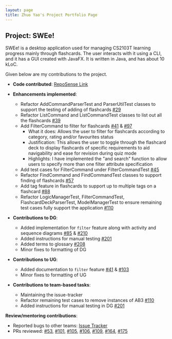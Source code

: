 ```yaml
---
layout: page
title: Zhuo Yao's Project Portfolio Page
---
```


## Project: SWEe!

SWEe! is a desktop application used for managing CS2103T learning progress mainly through flashcards. The user interacts with it using a CLI, and it has a GUI created with JavaFX. It is written in Java, and has about 10 kLoC.

Given below are my contributions to the project.

* **Code contributed**: [RepoSense Link](https://nus-cs2103-ay2021s1.github.io/tp-dashboard/#breakdown=true&search=tanzhuoyao-nus)

* **Enhancements implemented**:
  * Refactor AddCommandParserTest and ParserUtilTest classes to support the testing of adding of flashcards
  [#29](https://github.com/AY2021S1-CS2103T-T17-2/tp/pull/29)
  * Refactor ListCommand and ListCommandTest classes to list out all the flashcards
  [#39](https://github.com/AY2021S1-CS2103T-T17-2/tp/pull/39)
  * Add FilterCommand to filter for flashcards
  [#41](https://github.com/AY2021S1-CS2103T-T17-2/tp/pull/41/files) &
  [#97](https://github.com/AY2021S1-CS2103T-T17-2/tp/pull/97/files)
    * What it does: Allows the user to filter for flashcards according to category, rating and/or favourites status
    * Justification: This allows the user to toggle through the flashcard deck to display flashcards of specific
    requirements to aid navigability and ease for revision during quiz mode
    * Highlights: I have implemented the "and search" function to allow users to specify more than one filter attribute
    specification
  * Add test cases for FilterCommand under FilterCommandTest
  [#45](https://github.com/AY2021S1-CS2103T-T17-2/tp/pull/45)
  * Refactor FindCommand and FindCommandTest classes to support finding of flashcards
  [#57](https://github.com/AY2021S1-CS2103T-T17-2/tp/pull/57/files)
  * Add tag feature in flashcards to support up to multiple tags on a flashcard
  [#88](https://github.com/AY2021S1-CS2103T-T17-2/tp/pull/88)
  * Refactor LogicManagerTest, FilterCommandTest, FlashcardDeckParserTest,
  ModelManagerTest to ensure remaining test cases fully support the application
  [#110](https://github.com/AY2021S1-CS2103T-T17-2/tp/pull/110)

* **Contributions to DG**:
  * Added implementation for `filter` feature along with activity and sequence diagrams [#85](https://github.com/AY2021S1-CS2103T-T17-2/tp/pull/85)
  & [#210](https://github.com/AY2021S1-CS2103T-T17-2/tp/pull/210)
  * Added instructions for manual testing [#201](https://github.com/AY2021S1-CS2103T-T17-2/tp/pull/201)
  * Added terms to glossary [#208](https://github.com/AY2021S1-CS2103T-T17-2/tp/pull/208)
  * Minor fixes to formatting of DG

* **Contributions to UG**:
  * Added documentation to `filter` feature [#41](https://github.com/AY2021S1-CS2103T-T17-2/tp/pull/41/files) & 
  [#103](https://github.com/AY2021S1-CS2103T-T17-2/tp/pull/103)
  * Minor fixes to formatting of UG

* **Contributions to team-based tasks**:
  * Maintaining the issue-tracker
  * Refactor remaining test cases to remove instances of AB3 [#110](https://github.com/AY2021S1-CS2103T-T17-2/tp/pull/110)
  * Added instructions for manual testing in DG [#201](https://github.com/AY2021S1-CS2103T-T17-2/tp/pull/201)

**Review/mentoring contributions**:
  * Reported bugs to other teams: [Issue Tracker](https://github.com/tanzhuoyao-nus/ped/issues)
  * PRs reviewed: [#53](https://github.com/AY2021S1-CS2103T-T17-2/tp/pull/53),
  [#101](https://github.com/AY2021S1-CS2103T-T17-2/tp/pull/101),
  [#105](https://github.com/AY2021S1-CS2103T-T17-2/tp/pull/105),
  [#106](https://github.com/AY2021S1-CS2103T-T17-2/tp/pull/106),
  [#109](https://github.com/AY2021S1-CS2103T-T17-2/tp/pull/109),
  [#164](https://github.com/AY2021S1-CS2103T-T17-2/tp/pull/164),
  [#175](https://github.com/AY2021S1-CS2103T-T17-2/tp/pull/175)
  
  
